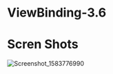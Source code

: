 # ViewBinding-3.6


# Scren Shots 

![Screenshot_1583776990](https://user-images.githubusercontent.com/26750131/76244653-dfaee000-6210-11ea-85dc-2d2db84eaf13.png)
